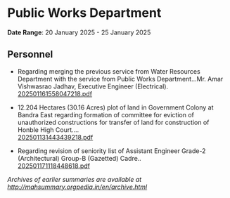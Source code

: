 # Public Works Department

**Date Range**: 20 January 2025 - 25 January 2025


## Personnel
- Regarding merging the previous service from Water Resources Department with the service from Public Works Department...Mr. Amar Vishwasrao Jadhav, Executive Engineer (Electrical).\
  [202501161558047218.pdf](https://gr.maharashtra.gov.in/Site/Upload/Government%20Resolutions/English/202501161558047218....pdf)

- 12.204 Hectares (30.16 Acres) plot of land in Government Colony at Bandra East regarding formation of committee for eviction of unauthorized constructions for transfer of land for construction of Honble High Court....\
  [202501131443439218.pdf](https://gr.maharashtra.gov.in/Site/Upload/Government%20Resolutions/English/202501131443439218.pdf)

- Regarding revision of seniority list of Assistant Engineer Grade-2 (Architectural) Group-B (Gazetted) Cadre..\
  [202501171118448618.pdf](https://gr.maharashtra.gov.in/Site/Upload/Government%20Resolutions/English/202501171118448618.pdf)


*Archives of earlier summaries are available at http://mahsummary.orgpedia.in/en/archive.html*